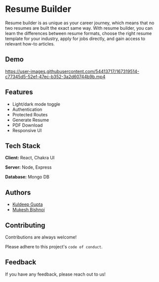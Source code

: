 
# Resume Builder

Resume builder  is as unique as your career journey, which means that no two resumes are built the exact same way. With resume builder, you can learn the differences between resume formats, choose the right resume template for your industry, apply for jobs directly, and gain access to relevant how-to articles.



## Demo

https://user-images.githubusercontent.com/54413717/167319514-c77345d5-52ef-47ec-b352-3a2d60744b9b.mp4

## Features

- Light/dark mode toggle
- Authentication
- Protected Routes
- Generate Resume
- PDF Download
- Responsive UI


## Tech Stack

**Client:** React, Chakra UI

**Server:** Node, Express

**Database:** Mongo DB


## Authors

- [Kuldeep Gupta](https://github.com/devdeadviz)
- [Mukesh Bishnoi](https://github.com/bishnoimukesh)


## Contributing

Contributions are always welcome!

Please adhere to this project's `code of conduct`.


## Feedback

If you have any feedback, please reach out to us!

